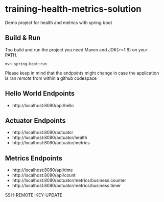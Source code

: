 # training-health-metrics-solution

Demo project for health and metrics with spring boot

## Build & Run

Too build and run the project you need Maven and JDK(>=1.8) on your PATH.

```
mvn spring-boot:run
```

Please keep in mind that the endpoints might change in case the application is ran *remote* from within a github codespace

## Hello World Endpoints

- http://localhost:8080/api/hello

## Actuator Endpoints

- http://localhost:8080/actuator
- http://localhost:8080/actuator/health
- http://localhost:8080/actuator/metrics

## Metrics Endpoints

- http://localhost:8080/api/time
- http://localhost:8080/api/count
- http://localhost:8080/actuator/metrics/business.counter
- http://localhost:8080/actuator/metrics/business.timer

SSH-REMOTE-KEY-UPDATE
